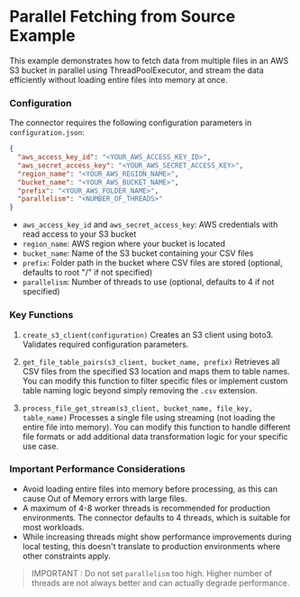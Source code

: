 # Parallel Fetching from Source Example

This example demonstrates how to fetch data from multiple files in an AWS S3 bucket in parallel using ThreadPoolExecutor, and stream the data efficiently without loading entire files into memory at once.

### Configuration

The connector requires the following configuration parameters in `configuration.json`:

```json
{
  "aws_access_key_id": "<YOUR_AWS_ACCESS_KEY_ID>",
  "aws_secret_access_key": "<YOUR_AWS_SECRET_ACCESS_KEY>",
  "region_name": "<YOUR_AWS_REGION_NAME>",
  "bucket_name": "<YOUR_AWS_BUCKET_NAME>",
  "prefix": "<YOUR_AWS_FOLDER_NAME>",
  "parallelism": "<NUMBER_OF_THREADS>"
}
```

- `aws_access_key_id` and `aws_secret_access_key`: AWS credentials with read access to your S3 bucket
- `region_name`: AWS region where your bucket is located
- `bucket_name`: Name of the S3 bucket containing your CSV files
- `prefix`: Folder path in the bucket where CSV files are stored (optional, defaults to root "/" if not specified)
- `parallelism`: Number of threads to use (optional, defaults to 4 if not specified)

### Key Functions

1. `create_s3_client(configuration)`
Creates an S3 client using boto3. Validates required configuration parameters.

2. `get_file_table_pairs(s3_client, bucket_name, prefix)`
Retrieves all CSV files from the specified S3 location and maps them to table names. You can modify this function to filter specific files or implement custom table naming logic beyond simply removing the `.csv` extension.

3. `process_file_get_stream(s3_client, bucket_name, file_key, table_name)`
Processes a single file using streaming (not loading the entire file into memory). You can modify this function to handle different file formats or add additional data transformation logic for your specific use case.

### Important Performance Considerations

- Avoid loading entire files into memory before processing, as this can cause Out of Memory errors with large files.
- A maximum of 4-8 worker threads is recommended for production environments. The connector defaults to 4 threads, which is suitable for most workloads.
- While increasing threads might show performance improvements during local testing, this doesn't translate to production environments where other constraints apply.

> IMPORTANT : Do not set `parallelism` too high. Higher number of threads are not always better and can actually degrade performance.